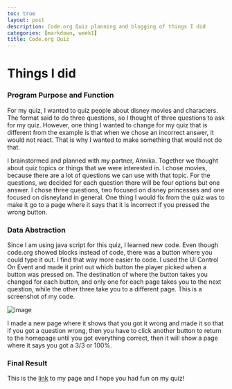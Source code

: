 ```yaml
---
toc: true
layout: post
description: Code.org Quiz planning and blogging of things I did
categories: [markdown, week1]
title: Code.org Quiz
---
```

# Things I did

### Program Purpose and Function

For my quiz, I wanted to quiz people about disney movies and characters. The format said to do three questions, so I thought of three questions to ask for my quiz. However, one thing I wanted to change for my quiz that is different from the example is that when we chose an incorrect answer, it would not react. That is why I wanted to make something that would not do that.

I brainstormed and planned with my partner, Annika. Together we thought about quiz topics or things that we were interested in. I chose movies, because there are a lot of questions we can use with that topic. For the questions, we decided for each question there will be four options but one answer. I chose three questions, two focused on disney princesses and one focused on disneyland in general. One thing I would fix from the quiz was to make it go to a page where it says that it is incorrect if you pressed the wrong button. 

### Data Abstraction

Since I am using java script for this quiz, I learned new code. Even though code.org showed blocks instead of code, there was a button where you could type it out. I find that way more easier to code. I used the UI Control On Event and made it print out which button the player picked when a button was pressed on. The destination of where the button takes you changed for each button, and only one for each page takes you to the next question, while the other three take you to a different page. This is a screenshot of my code. 

![image](https://user-images.githubusercontent.com/111464920/188987449-cfe3ac83-d2e7-4ec9-83da-379f1b54ba69.png)

I made a new page where it shows that you got it wrong and made it so that if you got a question wrong, then you have to click another button to return to the homepage until you got everything correct, then it will show a page where it says you got a 3/3 or 100%.

### Final Result

This is the [link](https://studio.code.org/projects/applab/tEyOsBcWvMySRD5inOrgrHAv6PPgTmHTK_r3ycYjMNA) to my page and I hope you had fun on my quiz!
